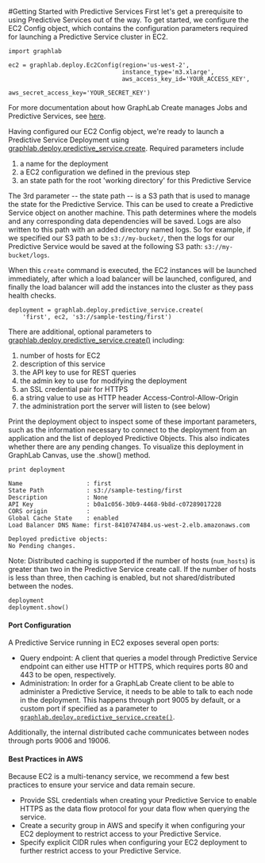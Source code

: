 #Getting Started with Predictive Services
First let's get a prerequisite to using Predictive Services out of the way. To
get started, we configure the EC2 Config object, which contains the
configuration parameters required for launching a Predictive Service cluster in
EC2.

```no-highlight
import graphlab

ec2 = graphlab.deploy.Ec2Config(region='us-west-2',
                                instance_type='m3.xlarge',
                                aws_access_key_id='YOUR_ACCESS_KEY',
                                aws_secret_access_key='YOUR_SECRET_KEY')
```

For more documentation about how GraphLab Create manages Jobs and Predictive
Services, see
[here](https://dato.com/products/create/docs/graphlab.deploy.html#predictive-services).

Having configured our EC2 Config object, we're ready to launch a Predictive
Service Deployment using
[graphlab.deploy.predictive_service.create](https://dato.com/products/create/docs/generated/graphlab.deploy.predictive_service.create.html#graphlab.deploy.predictive_service.create).
Required parameters include

1. a name for the deployment
2. a EC2 configuration we defined in the previous step
3. an state path for the root 'working directory' for this Predictive Service

The 3rd parameter -- the state path -- is a S3 path that is used to manage the
state for the Predictive Service. This can be used to create a Predictive Service
object on another machine. This path determines where the models and any
corresponding data dependencies will be saved. Logs are also written to this
path with an added directory named logs.
So for example, if we specified our S3 path to be
`s3://my-bucket/`, then the logs for our Predictive Service would be
saved at the following S3 path: `s3://my-bucket/logs`.

When this `create` command is executed, the EC2 instances will be launched immediately, after which a load balancer will be launched, configured, and finally the load balancer will add the instances into the cluster as they pass health checks.

```no-highlight
deployment = graphlab.deploy.predictive_service.create(
    'first', ec2, 's3://sample-testing/first')
```

There are additional, optional parameters to [graphlab.deploy.predictive_service.create()](https://dato.com/products/create/docs/generated/graphlab.deploy.predictive_service.create.html#graphlab.deploy.predictive_service.create) including:

1. number of hosts for EC2
2. description of this service
3. the API key to use for REST queries
4. the admin key to use for modifying the deployment
5. an SSL credential pair for HTTPS
6. a string value to use as HTTP header Access-Control-Allow-Origin
7. the administration port the server will listen to (see below)

Print the deployment object to inspect some of these important parameters, such as the information necessary to connect to the deployment from an application and the list of deployed Predictive Objects. This also indicates whether there are any pending changes. To visualize this deployment in GraphLab Canvas, use the .show() method.

```no-highlight
print deployment
```

```
Name                  : first
State Path            : s3://sample-testing/first
Description           : None
API Key               : b0a1c056-30b9-4468-9b8d-c07289017228
CORS origin           :
Global Cache State    : enabled
Load Balancer DNS Name: first-8410747484.us-west-2.elb.amazonaws.com

Deployed predictive objects:
No Pending changes.
```

Note: Distributed caching is supported if the number of hosts (`num_hosts`) is greater than two in the Predictive Service create call. If the number of hosts is less than three, then caching is enabled, but not shared/distributed between the nodes.

```no-highlight
deployment
deployment.show()
```

#### Port Configuration

A Predictive Service running in EC2 exposes several open ports:

* Query endpoint: A client that queries a model through Predictive Service endpoint can either use HTTP or HTTPS, which requires ports 80 and 443 to be open, respectively.
* Administration: In order for a GraphLab Create client to be able to administer a Predictive Service, it needs to be able to talk to each node in the deployment. This happens through port 9005 by default, or a custom port if specified as a parameter to [``graphlab.deploy.predictive_service.create()``](https://dato.com/products/create/docs/generated/graphlab.deploy.predictive_service.create.html#graphlab.deploy.predictive_service.create).

Additionally, the internal distributed cache communicates between nodes through ports 9006 and 19006.

#### Best Practices in AWS

Because EC2 is a multi-tenancy service, we recommend a few best practices to ensure your service and data remain secure.

* Provide SSL credentials when creating your Predictive Service to enable HTTPS as the data flow protocol for your data flow when querying the service.
* Create a security group in AWS and specify it when configuring your EC2 deployment to restrict access to your Predictive Service.
* Specify explicit CIDR rules when configuring your EC2 deployment to further restrict access to your Predictive Service.
